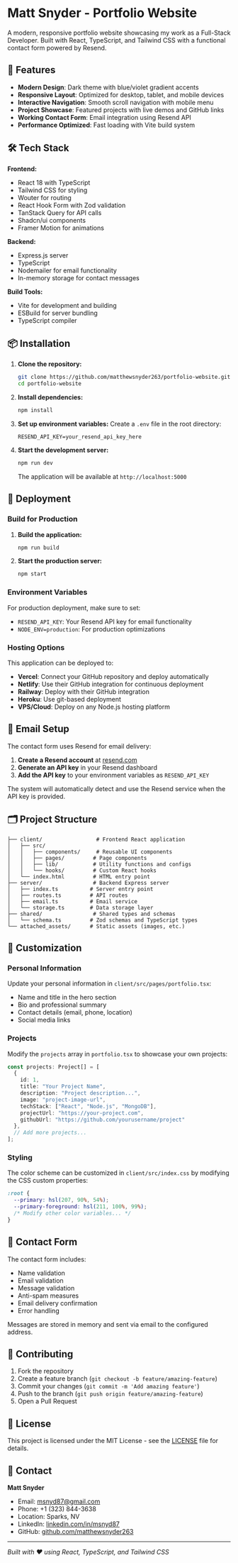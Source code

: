 # Matt Snyder - Portfolio Website

A modern, responsive portfolio website showcasing my work as a Full-Stack Developer. Built with React, TypeScript, and Tailwind CSS with a functional contact form powered by Resend.

## 🚀 Features

- **Modern Design**: Dark theme with blue/violet gradient accents
- **Responsive Layout**: Optimized for desktop, tablet, and mobile devices
- **Interactive Navigation**: Smooth scroll navigation with mobile menu
- **Project Showcase**: Featured projects with live demos and GitHub links
- **Working Contact Form**: Email integration using Resend API
- **Performance Optimized**: Fast loading with Vite build system

## 🛠️ Tech Stack

**Frontend:**
- React 18 with TypeScript
- Tailwind CSS for styling
- Wouter for routing
- React Hook Form with Zod validation
- TanStack Query for API calls
- Shadcn/ui components
- Framer Motion for animations

**Backend:**
- Express.js server
- TypeScript
- Nodemailer for email functionality
- In-memory storage for contact messages

**Build Tools:**
- Vite for development and building
- ESBuild for server bundling
- TypeScript compiler

## 📦 Installation

1. **Clone the repository:**
   ```bash
   git clone https://github.com/matthewsnyder263/portfolio-website.git
   cd portfolio-website
   ```

2. **Install dependencies:**
   ```bash
   npm install
   ```

3. **Set up environment variables:**
   Create a `.env` file in the root directory:
   ```env
   RESEND_API_KEY=your_resend_api_key_here
   ```

4. **Start the development server:**
   ```bash
   npm run dev
   ```

   The application will be available at `http://localhost:5000`

## 🚀 Deployment

### Build for Production

1. **Build the application:**
   ```bash
   npm run build
   ```

2. **Start the production server:**
   ```bash
   npm start
   ```

### Environment Variables

For production deployment, make sure to set:
- `RESEND_API_KEY`: Your Resend API key for email functionality
- `NODE_ENV=production`: For production optimizations

### Hosting Options

This application can be deployed to:
- **Vercel**: Connect your GitHub repository and deploy automatically
- **Netlify**: Use their GitHub integration for continuous deployment
- **Railway**: Deploy with their GitHub integration
- **Heroku**: Use git-based deployment
- **VPS/Cloud**: Deploy on any Node.js hosting platform

## 📧 Email Setup

The contact form uses Resend for email delivery:

1. **Create a Resend account** at [resend.com](https://resend.com)
2. **Generate an API key** in your Resend dashboard
3. **Add the API key** to your environment variables as `RESEND_API_KEY`

The system will automatically detect and use the Resend service when the API key is provided.

## 🗂️ Project Structure

```
├── client/                 # Frontend React application
│   ├── src/
│   │   ├── components/     # Reusable UI components
│   │   ├── pages/         # Page components
│   │   ├── lib/           # Utility functions and configs
│   │   └── hooks/         # Custom React hooks
│   └── index.html         # HTML entry point
├── server/                # Backend Express server
│   ├── index.ts          # Server entry point
│   ├── routes.ts         # API routes
│   ├── email.ts          # Email service
│   └── storage.ts        # Data storage layer
├── shared/                # Shared types and schemas
│   └── schema.ts         # Zod schemas and TypeScript types
└── attached_assets/      # Static assets (images, etc.)
```

## 🎨 Customization

### Personal Information

Update your personal information in `client/src/pages/portfolio.tsx`:
- Name and title in the hero section
- Bio and professional summary
- Contact details (email, phone, location)
- Social media links

### Projects

Modify the `projects` array in `portfolio.tsx` to showcase your own projects:
```typescript
const projects: Project[] = [
  {
    id: 1,
    title: "Your Project Name",
    description: "Project description...",
    image: "project-image-url",
    techStack: ["React", "Node.js", "MongoDB"],
    projectUrl: "https://your-project.com",
    githubUrl: "https://github.com/yourusername/project"
  },
  // Add more projects...
];
```

### Styling

The color scheme can be customized in `client/src/index.css` by modifying the CSS custom properties:
```css
:root {
  --primary: hsl(207, 90%, 54%);
  --primary-foreground: hsl(211, 100%, 99%);
  /* Modify other color variables... */
}
```

## 📱 Contact Form

The contact form includes:
- Name validation
- Email validation
- Message validation
- Anti-spam measures
- Email delivery confirmation
- Error handling

Messages are stored in memory and sent via email to the configured address.

## 🤝 Contributing

1. Fork the repository
2. Create a feature branch (`git checkout -b feature/amazing-feature`)
3. Commit your changes (`git commit -m 'Add amazing feature'`)
4. Push to the branch (`git push origin feature/amazing-feature`)
5. Open a Pull Request

## 📄 License

This project is licensed under the MIT License - see the [LICENSE](LICENSE) file for details.

## 👤 Contact

**Matt Snyder**
- Email: msnyd87@gmail.com
- Phone: +1 (323) 844-3638
- Location: Sparks, NV
- LinkedIn: [linkedin.com/in/msnyd87](https://www.linkedin.com/in/msnyd87/)
- GitHub: [github.com/matthewsnyder263](https://github.com/matthewsnyder263/)

---

*Built with ❤️ using React, TypeScript, and Tailwind CSS*